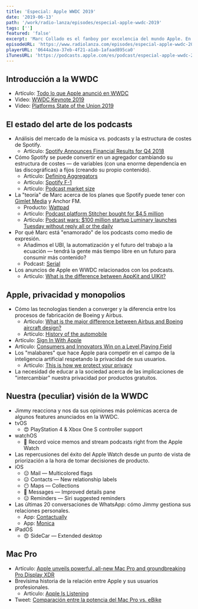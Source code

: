 ```yaml
---
title: 'Especial: Apple WWDC 2019'
date: '2019-06-13'
path: '/work/radio-lanza/episodes/especial-apple-wwdc-2019'
tags: ['']
featured: 'false'
excerpt: 'Marc Collado es el fanboy por excelencia del mundo Apple. En este episodio especial, Marc nos presenta su peculiar selección de "highlights" de la WWDC para que Jimmy pueda "valorarlas" con su mazo más crítico y polémico. Como siempre, no te decepcionamos!'
episodeURL: 'https://www.radiolanza.com/episodes/especial-apple-wwdc-2019'
playerURL: '0644a2ea-37eb-4f21-a1ab-1afaad895ca0'
iTunesURL: 'https://podcasts.apple.com/es/podcast/especial-apple-wwdc-2019/id1468000755?i=1000441516560'
---
```


## Introducción a la WWDC

- Artículo: [Todo lo que Apple anunció en WWDC](https://www.macrumors.com/2019/06/03/everything-apple-announced-at-wwdc/)
- Video: [WWDC Keynote 2019](https://developer.apple.com/videos/play/wwdc2019/101/)
- Video: [Platforms State of the Union 2019](https://developer.apple.com/videos/play/wwdc2019/103/)

## El estado del arte de los podcasts

- Análisis del mercado de la música vs. podcasts y la estructura de costes de Spotify.
  - Artículo: [Spotify Announces Financial Results for Q4 2018](https://www.businesswire.com/news/home/20190206005298/en/)
- Cómo Spotify se puede convertir en un agregador cambiando su estructura de costes — de variables (con una enorme dependencia en las discográficas) a fijos (creando su propio contenido).
  - Artículo: [Defining Aggregators](https://stratechery.com/2017/defining-aggregators/)
  - Artículo: [Spotify F-1](https://www.sec.gov/Archives/edgar/data/1639920/000119312518063434/d494294df1.htm)
  - Artículo: [Podcast market size](https://www.statista.com/statistics/760791/us-podcast-advertising-revenue/)
- La "teoría" de Marc acerca de los planes que Spotify puede tener con [Gimlet Media](https://en.wikipedia.org/wiki/Gimlet_Media) y Anchor FM.
  - Producto: [Wattpad](https://www.wattpad.com)
  - Artículo: [Podcast platform Stitcher bought for \$4.5 million](https://www.theverge.com/2016/6/6/11872248/ew-scripps-stitcher-acquisition-podcast)
  - Artículo: [Podcast wars: \$100 million startup Luminary launches Tuesday without reply all or the daily](https://www.theverge.com/2019/4/22/18510897/luminary-podcast-app-launch-the-daily-gimlet-media-spotify)
- Por qué Marc está "enamorado" de los podcasts como medio de expresión.
  - Añadimos el UBI, la automatización y el futuro del trabajo a la ecuación — tendrá la gente más tiempo libre en un futuro para consumir más contenido?
  - Podcast: [Serial](<https://en.wikipedia.org/wiki/Serial_(podcast)>)
- Los anuncios de Apple en WWDC relacionados con los podcasts.
  - Artículo: [What is the difference between AppKit and UIKit?](https://stackoverflow.com/questions/51517510/what-is-the-difference-between-appkit-and-uikit)

## Apple, privacidad y monopolios

- Cómo las tecnologías tienden a converger y la diferencia entre los procesos de fabricación de Boeing y Airbus.
  - Artículo: [What is the major difference between Airbus and Boeing aircraft design?](https://www.quora.com/What-is-the-major-difference-between-Airbus-and-Boeing-aircraft-design)
  - Artículo: [History of the automobile](https://en.wikipedia.org/wiki/History_of_the_automobile)
- Artículo: [Sign In With Apple](https://developer.apple.com/sign-in-with-apple/)
- Artículo: [Consumers and Innovators Win on a Level Playing Field](https://newsroom.spotify.com/2019-03-13/consumers-and-innovators-win-on-a-level-playing-field/)
- Los "malabares" que hace Apple para competir en el campo de la inteligencia artificial respetando la privacidad de sus usuarios.
  - Artículo: [This is how we protect your privacy](https://www.apple.com/privacy/approach-to-privacy/)
- La necesidad de educar a la sociedad acerca de las implicaciones de "intercambiar" nuestra privacidad por productos gratuitos.

## Nuestra (peculiar) visión de la WWDC

- Jimmy reacciona y nos da sus opiniones más polémicas acerca de algunos features anunciados en la WWDC.
- tvOS
  - 😍 PlayStation 4 & Xbox One S controller support
- watchOS
  - 🙂 Record voice memos and stream podcasts right from the Apple Watch
- Las repercusiones del éxito del Apple Watch desde un punto de vista de priorización a la hora de tomar decisiones de producto.
- iOS
  - 😑 Mail — Multicolored flags
  - 😑 Contacts — New relationship labels
  - 😶 Maps — Collections
  - 🙂 Messages — Improved details pane
  - 😑 Reminders — Siri suggested reminders
- Las últimas 20 conversaciones de WhatsApp: cómo Jimmy gestiona sus relaciones personales.
  - App: [Contactually](https://www.contactually.com)
  - App: [Monica](https://www.monicahq.com)
- iPadOS
  - 😍 SideCar — Extended desktop

## Mac Pro

- Artículo: [Apple unveils powerful, all-new Mac Pro and groundbreaking Pro Display XDR](https://www.apple.com/newsroom/2019/06/apple-unveils-powerful-all-new-mac-pro-and-groundbreaking-pro-display-xdr/)
- Brevísima historia de la relación entre Apple y sus usuarios profesionales.
  - Artículo: [Apple Is Listening](https://marco.org/2019/06/09/apple-is-listening)
- Tweet: [Comparación entre la potencia del Mac Pro vs. eBike](https://twitter.com/asymco/status/1135613150915571714)
